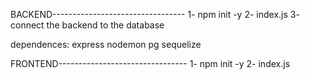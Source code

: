 BACKEND---------------------------------
1- npm init -y
2- index.js
3- connect the backend to the database

dependences:
express
nodemon
pg
sequelize

FRONTEND--------------------------------
1- npm init -y
2- index.js

